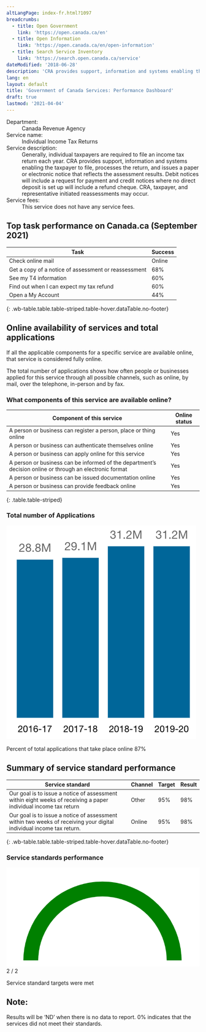 ```yaml
---
altLangPage: index-fr.html?1097
breadcrumbs:
  - title: Open Government
    link: 'https://open.canada.ca/en'
  - title: Open Information
    link: 'https://open.canada.ca/en/open-information'
  - title: Search Service Inventory
    link: 'https://search.open.canada.ca/service'
dateModified: '2018-06-28'
description: 'CRA provides support, information and systems enabling the taxpayer to file, processes the return, and issues a notice that reflects the assessment results.'
lang: en
layout: default
title: 'Government of Canada Services: Performance Dashboard'
draft: true
lastmod: '2021-04-04'
---
```

<dl class="dl-horizontal">
  <dt>Department:</dt>
  <dd>Canada Revenue Agency</dd>
  <dt>Service name:</dt>
  <dd>Individual Income Tax Returns</dd>
  <dt>Service description:</dt>
  <dd>Generally, individual taxpayers are required to file an income tax return each year. CRA provides support, information and systems enabling the taxpayer to file, processes the return, and issues a paper or electronic notice that reflects the assessment results. Debit notices will include a request for payment and credit notices where no direct deposit is set up will include a refund cheque. CRA, taxpayer, and representative initiated reassessments may occur.</dd>
  <dt>Service fees:</dt>
  <dd>This service does not have any service fees.</dd>
</dl>

## Top task performance on Canada.ca (September 2021)

| Task | Success | 
| --- | --- | 
| Check online mail | Online | 71% |
| Get a copy of a notice of assessment or reassessment | 68% | 
| See my T4 information | 60% |
| Find out when I can expect my tax refund | 60% |
| Open a My Account | 44% |
{: .wb-table.table.table-striped.table-hover.dataTable.no-footer}

## Online availability of services and total applications
If all the applicable components for a specific service are available online, that service is considered fully online.

The total number of applications shows how often people or businesses applied for this service through all possible channels, such as online, by mail, over the telephone, in-person and by fax.

### What components of this service are available online?

| Component of this service | Online status |
| --- | --- |
| A person or business can register a person, place or thing online | Yes |
| A person or business can authenticate themselves online | Yes |
| A person or business can apply online for this service | Yes |
| A person or business can be informed of the department’s decision online or through an electronic format | Yes |
| A person or business can be issued documentation online | Yes |
| A person or business can provide feedback online | Yes |
{: .table.table-striped}

### Total number of Applications
![](img/chart1-en.png)

Percent of total applications that take place online 87%

## Summary of service standard performance

| Service standard | Channel | Target | Result |
| --- | --- | --- | --- |
| Our goal is to issue a notice of assessment within eight weeks of receiving a paper individual income tax return | Other | 95% | 98% |
| Our goal is to issue a notice of assessment within two weeks of receiving your digital individual income tax return. | Online | 95% | 98% |
{: .wb-table.table.table-striped.table-hover.dataTable.no-footer}

### Service standards performance
![](img/chart2-en.png)
2 / 2

Service standard targets were met

<div class="alert alert-info">
  <h2>Note:</h2>
  <p>Results will be ‘ND’ when there is no data to report. 0% indicates that the services did not meet their standards.</p>
</div>
